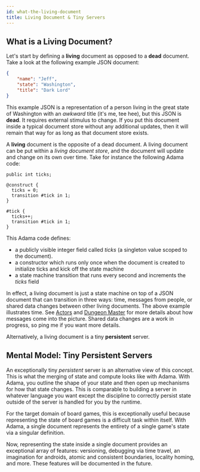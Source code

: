 ```yaml
---
id: what-the-living-document
title: Living Document & Tiny Servers
---
```


What is a Living Document?
--------------------------

Let's start by defining a **living** document as opposed to a **dead** document. Take a look at the following example JSON document:

```json
{
	"name": "Jeff",	
	"state": "Washington",
	"title": "Dark Lord"
}
```

This example JSON is a representation of a person living in the great state of Washington with an *awkward* title (it's me, tee hee), but this JSON is **dead**. It requires external stimulus to change. If you put this document inside a typical document store without any additional updates, then it will remain that way for as long as that document store exists.

A **living** document is the opposite of a dead document. A living document can be put within a _living document store_, and the document will update and change on its own over time. Take for instance the following Adama code:


```adama
public int ticks;

@construct {
  ticks = 0;
  transition #tick in 1;
}

#tick {
  ticks++;
  transition #tick in 1;
}
```

This Adama code defines:
* a publicly visible integer field called *ticks* (a singleton value scoped to the document).
* a constructor which runs only once when the document is created to initialize ticks and kick off the state machine
* a state machine transition that runs every second and increments the *ticks* field

In effect, a living document is just a state machine on top of a JSON document that can transition in three ways: time, messages from people, or shared data changes between other living documents. The above example illustrates time. See [Actors](/docs/what-actors-are-actings) and [Dungeon Master](/docs/what-workflow-dungeon-master-as-a-service) for more details about how messages come into the picture. Shared data changes are a work in progress, so ping me if you want more details.

Alternatively, a living document is a tiny **persistent** server.

Mental Model: Tiny Persistent Servers
-------------------------------------
An exceptionally tiny _persistent_ server is an alternative view of this concept. This is what the merging of state and compute looks like with Adama. With Adama, you outline the shape of your state and then open up mechanisms for how that state changes. This is comparable to building a server in whatever language you want except the discipline to correctly persist state outside of the server is handled for you by the runtime.

For the target domain of board games, this is exceptionally useful because representing the state of board games is a difficult task within itself. With Adama, a single document represents the entirety of a single game's state via a singular definition.

Now, representing the state inside a single document provides an exceptional array of features: versioning, debugging via time travel, an imagination for androids, atomic and consistent boundaries, locality homing, and more. These features will be documented in the future.
